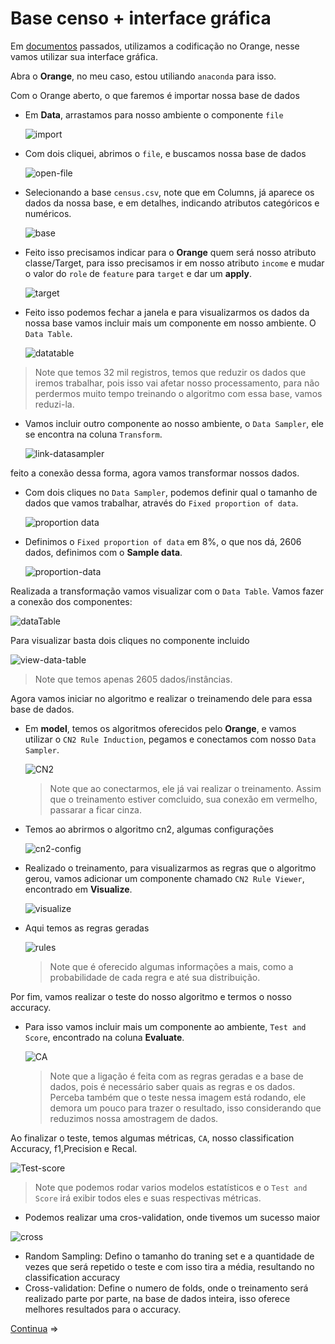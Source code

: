 # Base censo + interface gráfica

Em [documentos](3.1%20-%20Base%20cr%C3%A9dito.md) passados, utilizamos a codificação no Orange, nesse vamos utilizar sua interface gráfica.

Abra o **Orange**, no meu caso, estou utiliando `anaconda` para isso.

Com o Orange aberto, o que faremos é importar nossa base de dados

- Em **Data**, arrastamos para nosso ambiente o componente `file`

    ![import](img/orange-import.png)

- Com dois cliquei, abrimos o `file`, e buscamos nossa base de dados

    ![open-file](img/orango-open-file.png)

- Selecionando a base `census.csv`, note que em Columns, já aparece os dados da nossa base, e em detalhes, indicando atributos categóricos e numéricos.

    ![base](img/orange-base.png)

- Feito isso precisamos indicar para o **Orange** quem será nosso atributo classe/Target, para isso precisamos ir em nosso atributo `income` e mudar o valor do `role` de `feature` para `target` e dar um **apply**.

    ![target](img/orange-target.png)

- Feito isso podemos fechar a janela e para visualizarmos os dados da nossa base vamos incluir mais um componente em nosso ambiente. O `Data Table`.

    ![datatable](img/orange-datatable.png)

> Note que temos 32 mil registros, temos que reduzir os dados que iremos trabalhar, pois isso vai afetar nosso processamento, para não perdermos muito tempo treinando o algoritmo com essa base, vamos reduzi-la.

- Vamos incluir outro componente ao nosso ambiente, o `Data Sampler`, ele se encontra na coluna `Transform`.

    ![link-datasampler](img/orange-links-data-sampler.png)

feito a conexão dessa forma, agora vamos transformar nossos dados.

- Com dois cliques no `Data Sampler`, podemos definir qual o tamanho de dados que vamos trabalhar, através do `Fixed proportion of data`.

    ![proportion data](img/orange-datasampler.png)

- Definimos o `Fixed proportion of data` em 8%, o que nos dá, 2606 dados, definimos com o **Sample data**.

    ![proportion-data](img/orange-datasampler2.png)

Realizada a transformação vamos visualizar com o `Data Table`. Vamos fazer a conexão dos componentes:

![dataTable](img/orange-link-data-table-2.png)

Para visualizar basta dois cliques no componente incluido

![view-data-table](img/orange-view-data-table.png)

> Note que temos apenas 2605 dados/instâncias.

Agora vamos iniciar no algoritmo e realizar o treinamendo dele para essa base de dados.

- Em **model**, temos os algoritmos oferecidos pelo **Orange**, e vamos utilizar o `CN2 Rule Induction`, pegamos e conectamos com nosso `Data Sampler`.

    ![CN2](img/orange-cn2.png)

    > Note que ao conectarmos, ele já vai realizar o treinamento. Assim que o treinamento estiver comcluido, sua conexão em vermelho, passarar a ficar cinza.

- Temos ao abrirmos o algoritmo cn2, algumas configurações

    ![cn2-config](img/orange-cn2-config.png)

- Realizado o treinamento, para visualizarmos as regras que o algoritmo gerou, vamos adicionar um componente chamado `CN2 Rule Viewer`, encontrado em **Visualize**.

    ![visualize](img/orange-cn2-visualize.png)

- Aqui temos as regras geradas

    ![rules](img/Orange-rules.png)

    > Note que é oferecido algumas informações a mais, como a probabilidade de cada regra e até sua distribuição.

Por fim, vamos realizar o teste do nosso algoritmo e termos o nosso accuracy.

- Para isso vamos incluir mais um componente ao ambiente, `Test and Score`, encontrado na coluna **Evaluate**.

    ![CA](img/orange-score.png)

    > Note que a ligação é feita com as regras geradas e a base de dados, pois é necessário saber quais as regras e os dados. Perceba também que o teste nessa imagem está rodando, ele demora um pouco para trazer o resultado, isso considerando que reduzimos nossa amostragem de dados.

Ao finalizar o teste, temos algumas métricas, `CA`, nosso classification Accuracy, f1,Precision e Recal.

![Test-score](img/orange-R-sampling.png)

> Note que podemos rodar varios modelos estatísticos e o `Test and Score` irá exibir todos eles e suas respectivas métricas.

- Podemos realizar uma cros-validation, onde tivemos um sucesso maior

![cross](img/orange-cross.png)

- Random Sampling: Defino o tamanho do traning set e a quantidade de vezes que será repetido o teste e com isso tira a média, resultando no classification accuracy
- Cross-validation: Define o numero de folds, onde o treinamento será realizado parte por parte, na base de dados inteira, isso oferece melhores resultados para o accuracy.

[Continua](5.1%20-%20Base%20cr%C3%A9dito%20%2B%20Interface%20gr%C3%A1fica.md) $\Rightarrow$
